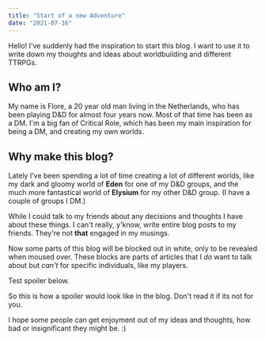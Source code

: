 ```yaml
---
title: "Start of a new Adventure"
date: "2021-07-16"
---
```


Hello! I've suddenly had the inspiration to start this blog. I want to use it to write down my thoughts and ideas about worldbuilding and different TTRPGs.

## Who am I?

My name is Flore, a 20 year old man living in the Netherlands, who has been playing D&D for almost four years now. Most of that time has been as a DM. I'm a big fan of Critical Role, which has been my main inspiration for being a DM, and creating my own worlds.

## Why make this blog?

Lately I've been spending a lot of time creating a lot of different worlds, like my dark and gloomy world of **Eden** for one of my D&D groups, and the much more fantastical world of **Elysium** for my other D&D group. (I have a couple of groups I DM.)

While I could talk to my friends about any decisions and thoughts I have about these things. I can't really, y'know, write entire blog posts to my friends. They're not **that** engaged in my musings.

Now some parts of this blog will be blocked out in white, only to be revealed when moused over. These blocks are parts of articles that I _do_ want to talk about but _can't_ for specific individuals, like my players.

Test spoiler below.

So this is how a spoiler would look like in the blog. Don't read it if its not for you.

I hope some people can get enjoyment out of my ideas and thoughts, how bad or insignificant they might be. :)

